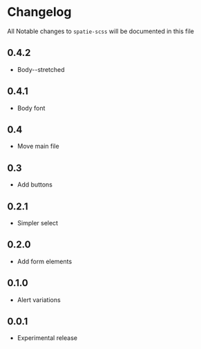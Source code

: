 # Changelog

All Notable changes to `spatie-scss` will be documented in this file

## 0.4.2
- Body--stretched

## 0.4.1
- Body font

## 0.4
- Move main file

## 0.3
- Add buttons

## 0.2.1
- Simpler select

## 0.2.0
- Add form elements

## 0.1.0
- Alert variations

## 0.0.1
- Experimental release
